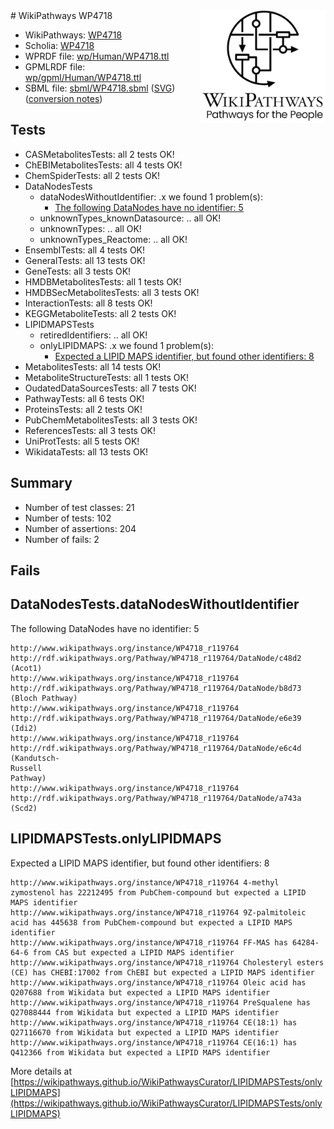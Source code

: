 <img style="float: right; width: 200px" src="../logo.png" />
# WikiPathways WP4718

* WikiPathways: [WP4718](https://identifiers.org/wikipathways:WP4718)
* Scholia: [WP4718](https://scholia.toolforge.org/wikipathways/WP4718)
* WPRDF file: [wp/Human/WP4718.ttl](../wp/Human/WP4718.ttl)
* GPMLRDF file: [wp/gpml/Human/WP4718.ttl](../wp/gpml/Human/WP4718.ttl)
* SBML file: [sbml/WP4718.sbml](../sbml/WP4718.sbml) ([SVG](../sbml/WP4718.svg)) ([conversion notes](../sbml/WP4718.txt))

## Tests
* CASMetabolitesTests: all 2 tests OK!
* ChEBIMetabolitesTests: all 4 tests OK!
* ChemSpiderTests: all 2 tests OK!
* DataNodesTests
    * dataNodesWithoutIdentifier: .x we found 1 problem(s):
        * [The following DataNodes have no identifier: 5](#d2d32fa4)
    * unknownTypes_knownDatasource: .. all OK!
    * unknownTypes: .. all OK!
    * unknownTypes_Reactome: .. all OK!
* EnsemblTests: all 4 tests OK!
* GeneralTests: all 13 tests OK!
* GeneTests: all 3 tests OK!
* HMDBMetabolitesTests: all 1 tests OK!
* HMDBSecMetabolitesTests: all 3 tests OK!
* InteractionTests: all 8 tests OK!
* KEGGMetaboliteTests: all 2 tests OK!
* LIPIDMAPSTests
    * retiredIdentifiers: .. all OK!
    * onlyLIPIDMAPS: .x we found 1 problem(s):
        * [Expected a LIPID MAPS identifier, but found other identifiers: 8](#48cc60bf)
* MetabolitesTests: all 14 tests OK!
* MetaboliteStructureTests: all 1 tests OK!
* OudatedDataSourcesTests: all 7 tests OK!
* PathwayTests: all 6 tests OK!
* ProteinsTests: all 2 tests OK!
* PubChemMetabolitesTests: all 3 tests OK!
* ReferencesTests: all 3 tests OK!
* UniProtTests: all 5 tests OK!
* WikidataTests: all 13 tests OK!


## Summary

* Number of test classes: 21
* Number of tests: 102
* Number of assertions: 204
* Number of fails: 2

## Fails

<a name="d2d32fa4" />

## DataNodesTests.dataNodesWithoutIdentifier

The following DataNodes have no identifier: 5
```
http://www.wikipathways.org/instance/WP4718_r119764 http://rdf.wikipathways.org/Pathway/WP4718_r119764/DataNode/c48d2 (Acot1)
http://www.wikipathways.org/instance/WP4718_r119764 http://rdf.wikipathways.org/Pathway/WP4718_r119764/DataNode/b8d73 (Bloch Pathway)
http://www.wikipathways.org/instance/WP4718_r119764 http://rdf.wikipathways.org/Pathway/WP4718_r119764/DataNode/e6e39 (Idi2)
http://www.wikipathways.org/instance/WP4718_r119764 http://rdf.wikipathways.org/Pathway/WP4718_r119764/DataNode/e6c4d (Kandutsch-
Russell 
Pathway)
http://www.wikipathways.org/instance/WP4718_r119764 http://rdf.wikipathways.org/Pathway/WP4718_r119764/DataNode/a743a (Scd2)
```

<a name="48cc60bf" />

## LIPIDMAPSTests.onlyLIPIDMAPS

Expected a LIPID MAPS identifier, but found other identifiers: 8
```
http://www.wikipathways.org/instance/WP4718_r119764 4-methyl zymostenol has 22212495 from PubChem-compound but expected a LIPID MAPS identifier
http://www.wikipathways.org/instance/WP4718_r119764 9Z-palmitoleic acid has 445638 from PubChem-compound but expected a LIPID MAPS identifier
http://www.wikipathways.org/instance/WP4718_r119764 FF-MAS has 64284-64-6 from CAS but expected a LIPID MAPS identifier
http://www.wikipathways.org/instance/WP4718_r119764 Cholesteryl esters (CE) has CHEBI:17002 from ChEBI but expected a LIPID MAPS identifier
http://www.wikipathways.org/instance/WP4718_r119764 Oleic acid has Q207688 from Wikidata but expected a LIPID MAPS identifier
http://www.wikipathways.org/instance/WP4718_r119764 PreSqualene has Q27088444 from Wikidata but expected a LIPID MAPS identifier
http://www.wikipathways.org/instance/WP4718_r119764 CE(18:1) has Q27116670 from Wikidata but expected a LIPID MAPS identifier
http://www.wikipathways.org/instance/WP4718_r119764 CE(16:1) has Q412366 from Wikidata but expected a LIPID MAPS identifier
```

More details at [https://wikipathways.github.io/WikiPathwaysCurator/LIPIDMAPSTests/onlyLIPIDMAPS](https://wikipathways.github.io/WikiPathwaysCurator/LIPIDMAPSTests/onlyLIPIDMAPS)

